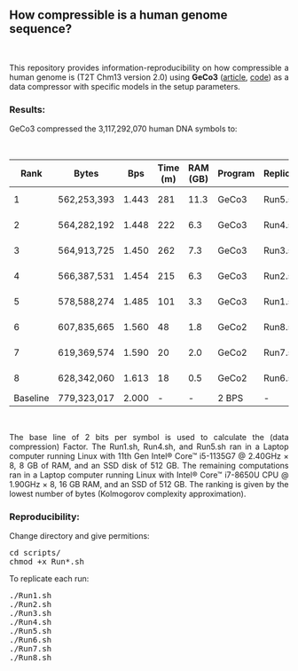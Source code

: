 <br>

## <b>How compressible is a human genome sequence?</b> ##

<br>

<p align="justify">This repository provides information-reproducibility on how compressible a human genome is (T2T Chm13 version 2.0) using <b>GeCo3</b> (<a href="https://doi.org/10.1093/gigascience/giaa119">article</a>, <a href="https://github.com/cobilab/geco3">code</a>) as a data compressor with specific models in the setup parameters.</p>

### Results: ###

GeCo3 compressed the 3,117,292,070 human DNA symbols to:

<br>
<div align="center">


| Rank     |Bytes       |Bps    | Time (m) | RAM (GB) | Program | Replicate | Factor |
|----------|------------|-------|----------|----------|---------|-----------|--------|
| 1        |562,253,393 | 1.443 | 281      | 11.3     | GeCo3   | Run5.sh   |![28%](https://progress-bar.dev/28) |
| 2        |564,282,192 | 1.448 | 222      | 6.3      | GeCo3   | Run4.sh   |![28%](https://progress-bar.dev/28) |
| 3        |564,913,725 | 1.450 | 262      | 7.3      | GeCo3   | Run3.sh   |![28%](https://progress-bar.dev/28) |
| 4        |566,387,531 | 1.454 | 215      | 6.3      | GeCo3   | Run2.sh   |![27%](https://progress-bar.dev/27) |
| 5        |578,588,274 | 1.485 | 101      | 3.3      | GeCo3   | Run1.sh   |![26%](https://progress-bar.dev/26) |
| 6        |607,835,665 | 1.560 | 48       | 1.8      | GeCo2   | Run8.sh   |![22%](https://progress-bar.dev/22) |
| 7        |619,369,574 | 1.590 | 20       | 2.0      | GeCo2   | Run7.sh   |![21%](https://progress-bar.dev/21) |
| 8        |628,342,060 | 1.613 | 18       | 0.5      | GeCo2   | Run6.sh   |![19%](https://progress-bar.dev/19) |
| Baseline |779,323,017 | 2.000 | -        | -        | 2 BPS   |-          |![0%](https://progress-bar.dev/0) |

</div>
<br>

<p align="justify">The base line of 2 bits per symbol is used to calculate the (data compression) Factor. The Run1.sh, Run4.sh, and Run5.sh ran in a Laptop computer running Linux with 11th Gen Intel® Core™ i5-1135G7 @ 2.40GHz × 8, 8 GB of RAM, and an SSD disk of 512 GB. The remaining computations ran in a Laptop computer running Linux with Intel® Core™ i7-8650U CPU @ 1.90GHz × 8, 16 GB RAM, and an SSD of 512 GB. The ranking is given by the lowest number of bytes (Kolmogorov complexity approximation).</p>

### Reproducibility: ###

Change directory and give permitions:
<pre>
cd scripts/
chmod +x Run*.sh
</pre>

To replicate each run:
<pre>
./Run1.sh
./Run2.sh
./Run3.sh
./Run4.sh
./Run5.sh
./Run6.sh
./Run7.sh
./Run8.sh
</pre>

